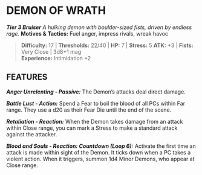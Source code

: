 ﻿---
tags:
  - Adversary
  - Creature
  - Statblock

name: 'DEMON OF WRATH'
tier: 3
type: Bruiser
description: 'A hulking demon with boulder-sized fists, driven by endless rage.'
motives_and_tactics: 'Fuel anger, impress rivals, wreak havoc'
difficulty: '17'
thresholds: '22/40'
hp: '7'
stress: '5'
atk: '+3'
attack: 'Fists'
range: 'Very Close'
damage: '3d8+1 mag'
experience:
  - 'Intimidation +2'
feats:
- name: 'Anger Unrelenting'
  type: 'Passive'
  text: 'The Demon’s attacks deal direct damage.'
- name: 'Battle Lust'
  type: 'Action'
  text: 'Spend a Fear to boil the blood of all PCs within Far range. They use a d20 as their Fear Die until the end of the scene.'
- name: 'Retaliation'
  type: 'Reaction'
  text: 'When the Demon takes damage from an attack within Close range, you can mark a Stress to make a standard attack against the attacker.'
- name: 'Blood and Souls'
  type: 'Reaction: Countdown (Loop 6)'
  text: 'Activate the first time an attack is made within sight of the Demon. It ticks down when a PC takes a violent action. When it triggers, summon 1d4 Minor Demons, who appear at Close range.'
layout: Daggerheart Adversary
source: srd-adversary
statblock: true
---

# DEMON OF WRATH

***Tier 3 Bruiser***
*A hulking demon with boulder-sized fists, driven by endless rage.*
**Motives & Tactics:** Fuel anger, impress rivals, wreak havoc

> **Difficulty:** 17 | **Thresholds:** 22/40 | **HP:** 7 | **Stress:** 5
> **ATK:** +3 | **Fists:** Very Close | 3d8+1 mag  
> **Experience:** Intimidation +2

## FEATURES

***Anger Unrelenting - Passive:*** The Demon’s attacks deal direct damage.

***Battle Lust - Action:*** Spend a Fear to boil the blood of all PCs within Far range. They use a d20 as their Fear Die until the end of the scene.

***Retaliation - Reaction:*** When the Demon takes damage from an attack within Close range, you can mark a Stress to make a standard attack against the attacker.

***Blood and Souls - Reaction: Countdown (Loop 6):*** Activate the first time an attack is made within sight of the Demon. It ticks down when a PC takes a violent action. When it triggers, summon 1d4 Minor Demons, who appear at Close range.
